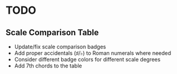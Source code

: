 # TODO

## Scale Comparison Table
- Update/fix scale comparison badges
- Add proper accidentals (♯/♭) to Roman numerals where needed
- Consider different badge colors for different scale degrees
- Add 7th chords to the table
